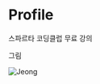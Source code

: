 # Profile

스파르타 코딩클럽 무료 강의

그림

![Jeong](https://user-images.githubusercontent.com/109052013/180674103-9c28dfc2-532f-4e87-8aa8-5267f1863df0.png)
